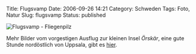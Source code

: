 Title: Flugsvamp
Date: 2006-09-26 14:21
Category: Schweden
Tags: Foto, Natur
Slug: flugsvamp
Status: published

![Flugsvamp -
Fliegenpilz](/pic/flugsvamp.jpg "Flugsvamp - Fliegenpilz")

Mehr Bilder vom vorgestigen Ausflug zur kleinen Insel *Örskär*, eine
gute Stunde nordöstlich von Uppsala, gibt es
[hier](http://thomasmarquart.net/gallery/orskar/).

